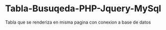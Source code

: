 # Tabla-Busuqeda-PHP-Jquery-MySql
 Tabla que se renderiza en misma pagina con conexion a base de datos
